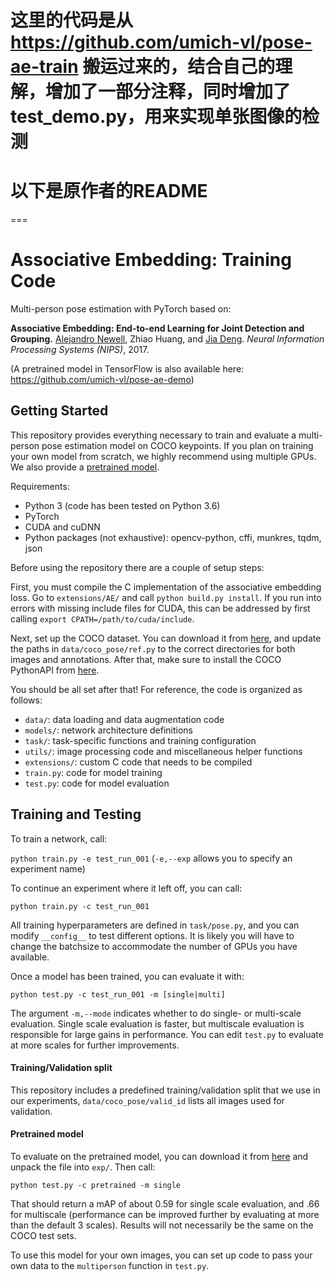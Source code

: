 # 这里的代码是从 https://github.com/umich-vl/pose-ae-train 搬运过来的，结合自己的理解，增加了一部分注释，同时增加了test_demo.py，用来实现单张图像的检测

# 以下是原作者的README
===

# Associative Embedding: Training Code

Multi-person pose estimation with PyTorch based on:

**Associative Embedding: End-to-end Learning for Joint Detection and Grouping.**
[Alejandro Newell](http://www-personal.umich.edu/~alnewell/), Zhiao Huang, and [Jia Deng](http://web.eecs.umich.edu/~jiadeng/). *Neural Information Processing Systems (NIPS)*, 2017. 

(A pretrained model in TensorFlow is also available here: https://github.com/umich-vl/pose-ae-demo)

## Getting Started

This repository provides everything necessary to train and evaluate a multi-person pose estimation model on COCO keypoints. If you plan on training your own model from scratch, we highly recommend using multiple GPUs. We also provide a [pretrained model](https://umich.box.com/s/nptgu9r46xudtjn7o8viksryiztdnqwt).

Requirements:

- Python 3 (code has been tested on Python 3.6)
- PyTorch
- CUDA and cuDNN
- Python packages (not exhaustive): opencv-python, cffi, munkres, tqdm, json

Before using the repository there are a couple of setup steps:

First, you must compile the C implementation of the associative embedding loss. Go to ```extensions/AE/``` and call ```python build.py install```. If you run into errors with missing include files for CUDA, this can be addressed by first calling ```export CPATH=/path/to/cuda/include```.

Next, set up the COCO dataset. You can download it from [here](http://cocodataset.org/#download), and update the paths in ```data/coco_pose/ref.py``` to the correct directories for both images and annotations. After that, make sure to install the COCO PythonAPI from [here](https://github.com/cocodataset/cocoapi).

You should be all set after that! For reference, the code is organized as follows:
- ```data/```: data loading and data augmentation code
- ```models/```: network architecture definitions
- ```task/```: task-specific functions and training configuration
- ```utils/```: image processing code and miscellaneous helper functions
- ```extensions/```: custom C code that needs to be compiled
- ```train.py```: code for model training
- ```test.py```: code for model evaluation

## Training and Testing

To train a network, call:

```python train.py -e test_run_001``` (```-e,--exp``` allows you to specify an experiment name)

To continue an experiment where it left off, you can call:

```python train.py -c test_run_001```

All training hyperparameters are defined in ```task/pose.py```, and you can modify ```__config__``` to test different options. It is likely you will have to change the batchsize to accommodate the number of GPUs you have available.

Once a model has been trained, you can evaluate it with:

```python test.py -c test_run_001 -m [single|multi]```

The argument ```-m,--mode``` indicates whether to do single- or multi-scale evaluation. Single scale evaluation is faster, but multiscale evaluation is responsible for large gains in performance. You can edit ```test.py``` to evaluate at more scales for further improvements.

#### Training/Validation split

This repository includes a predefined training/validation split that we use in our experiments, ```data/coco_pose/valid_id``` lists all images used for validation.

#### Pretrained model

To evaluate on the pretrained model, you can download it from [here](https://umich.box.com/s/nptgu9r46xudtjn7o8viksryiztdnqwt) and unpack the file into ```exp/```. Then call:

```python test.py -c pretrained -m single```

That should return a mAP of about 0.59 for single scale evaluation, and .66 for multiscale (performance can be improved further by evaluating at more than the default 3 scales). Results will not necessarily be the same on the COCO test sets.

To use this model for your own images, you can set up code to pass your own data to the ```multiperson``` function in ```test.py```.